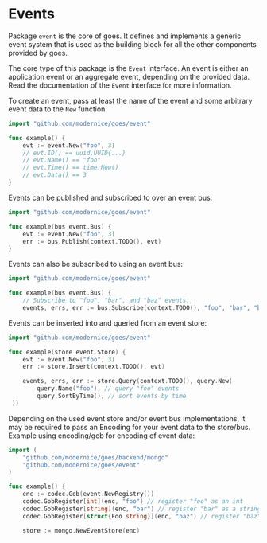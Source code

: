 # Events

Package `event` is the core of goes. It defines and implements a generic event
system that is used as the building block for all the other components
provided by goes.

The core type of this package is the `Event` interface. An event is either an
application event or an aggregate event, depending on the provided data.
Read the documentation of the `Event` interface for more information.

To create an event, pass at least the name of the event and some arbitrary
event data to the `New` function:

```go
import "github.com/modernice/goes/event"

func example() {
	evt := event.New("foo", 3)
	// evt.ID() == uuid.UUID{...}
	// evt.Name() == "foo"
	// evt.Time() == time.Now()
	// evt.Data() == 3
}
```

Events can be published and subscribed to over an event bus:

```go
import "github.com/modernice/goes/event"

func example(bus event.Bus) {
	evt := event.New("foo", 3)
	err := bus.Publish(context.TODO(), evt)
}
```

Events can also be subscribed to using an event bus:

```go
import "github.com/modernice/goes/event"

func example(bus event.Bus) {
	// Subscribe to "foo", "bar", and "baz" events.
	events, errs, err := bus.Subscribe(context.TODO(), "foo", "bar", "baz")
```

Events can be inserted into and queried from an event store:

```go
import "github.com/modernice/goes/event"

func example(store event.Store) {
	evt := event.New("foo", 3)
	err := store.Insert(context.TODO(), evt)

	events, errs, err := store.Query(context.TODO(), query.New(
		query.Name("foo"), // query "foo" events
		query.SortByTime(), // sort events by time
 ))
```

Depending on the used event store and/or event bus implementations, it may be
required to pass an Encoding for your event data to the store/bus. Example
using encoding/gob for encoding of event data:

```go
import (
	"github.com/modernice/goes/backend/mongo"
	"github.com/modernice/goes/event"
)

func example() {
	enc := codec.Gob(event.NewRegistry())
	codec.GobRegister[int](enc, "foo") // register "foo" as an int
	codec.GobRegister[string](enc, "bar") // register "bar" as a string
	codec.GobRegister[struct{Foo string}](enc, "baz") // register "baz" as a struct{Foo string}

	store := mongo.NewEventStore(enc)
```
